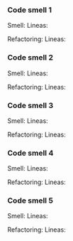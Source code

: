 ### Code smell 1
Smell:
Lineas:

Refactoring:
Lineas:

### Code smell 2
Smell:
Lineas:

Refactoring:
Lineas:

### Code smell 3
Smell:
Lineas:

Refactoring:
Lineas:

### Code smell 4
Smell:
Lineas:

Refactoring:
Lineas:

### Code smell 5
Smell:
Lineas:

Refactoring:
Lineas: